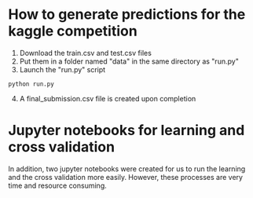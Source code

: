 # How to generate predictions for the kaggle competition

1. Download the train.csv and test.csv files 
2. Put them in a folder named "data" in the same directory as "run.py"
3. Launch the "run.py" script
```
python run.py
```
4. A final_submission.csv file is created upon completion


# Jupyter notebooks for learning and cross validation

In addition, two jupyter notebooks were created for us to run the learning and the cross validation more easily. However, these processes are very time and resource consuming.
